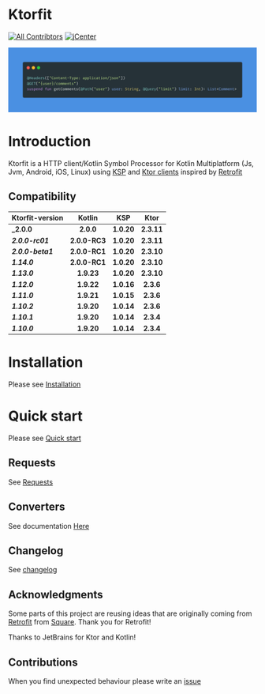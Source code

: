 <h1>Ktorfit</h1>

[![All Contribtors](https://img.shields.io/badge/Maven-Central-download.svg?style=flat-square)](https://mvnrepository.com/artifact/de.jensklingenberg.ktorfit)
[![jCenter](https://img.shields.io/badge/Apache-2.0-green.svg)](https://github.com/Foso/Ktorfit/blob/master/LICENSE)

<p align="center">
  <img src ="https://raw.githubusercontent.com/Foso/Experimental/master/carbon.png"  />
</p>

# Introduction

Ktorfit is a HTTP client/Kotlin Symbol Processor for Kotlin Multiplatform (Js, Jvm, Android, iOS, Linux)
using [KSP](https://github.com/google/ksp) and [Ktor clients](https://ktor.io/docs/getting-started-ktor-client.html)
inspired by [Retrofit](https://square.github.io/retrofit/)

## Compatibility

| Ktorfit-version   |    Kotlin     |    KSP     |    Ktor    |
|-------------------|:-------------:|:----------:|:----------:|
| **_2.0.0**        |   **2.0.0**   | **1.0.20** | **2.3.11** |
| **_2.0.0-rc01_**  | **2.0.0-RC3** | **1.0.20** | **2.3.11** |
| **_2.0.0-beta1_** | **2.0.0-RC1** | **1.0.20** | **2.3.10** |
| **_1.14.0_**      | **2.0.0-RC1** | **1.0.20** | **2.3.10** |
| **_1.13.0_**      |  **1.9.23**   | **1.0.20** | **2.3.10** |
| **_1.12.0_**      |  **1.9.22**   | **1.0.16** | **2.3.6**  |
| **_1.11.0_**      |  **1.9.21**   | **1.0.15** | **2.3.6**  |
| **_1.10.2_**      |  **1.9.20**   | **1.0.14** | **2.3.6**  |
| **_1.10.1_**      |  **1.9.20**   | **1.0.14** | **2.3.4**  |
| **_1.10.0_**      |  **1.9.20**   | **1.0.14** | **2.3.4**  |


# Installation

Please see [Installation](./installation.md)

# Quick start

Please see [Quick start](./quick-start.md)

## Requests

See [Requests](./requests.md)

## Converters

See documentation [Here](./converters/converters.md)

## Changelog

See [changelog](./CHANGELOG.md)

## Acknowledgments

Some parts of this project are reusing ideas that are originally coming
from [Retrofit](https://square.github.io/retrofit/) from [Square](https://github.com/square). Thank you for Retrofit!

Thanks to JetBrains for Ktor and Kotlin!

## Contributions

When you find unexpected behaviour please write an [issue](https://github.com/Foso/Ktorfit/issues/new/choose)
